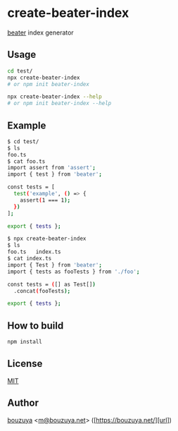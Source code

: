 # create-beater-index

[beater][bouzuya/beater] index generator

## Usage

```bash
cd test/
npx create-beater-index
# or npm init beater-index
```

```bash
npx create-beater-index --help
# or npm init beater-index --help
```

## Example

```bash
$ cd test/
$ ls
foo.ts
$ cat foo.ts
import assert from 'assert';
import { test } from 'beater';

const tests = [
  test('example', () => {
    assert(1 === 1);
  })
];

export { tests };

$ npx create-beater-index
$ ls
foo.ts   index.ts
$ cat index.ts
import { Test } from 'beater';
import { tests as fooTests } from './foo';

const tests = ([] as Test[])
  .concat(fooTests);

export { tests };
```

## How to build

```bash
npm install
```

## License

[MIT](LICENSE)

## Author

[bouzuya][user] &lt;[m@bouzuya.net][email]&gt; ([https://bouzuya.net/][url])

[user]: https://github.com/bouzuya
[email]: mailto:m@bouzuya.net
[url]: https://bouzuya.net/

[bouzuya/beater]: https://github.com/bouzuya/beater
